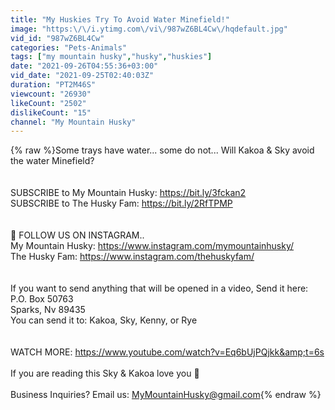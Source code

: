 ```yaml
---
title: "My Huskies Try To Avoid Water Minefield!"
image: "https:\/\/i.ytimg.com\/vi\/987wZ6BL4Cw\/hqdefault.jpg"
vid_id: "987wZ6BL4Cw"
categories: "Pets-Animals"
tags: ["my mountain husky","husky","huskies"]
date: "2021-09-26T04:55:36+03:00"
vid_date: "2021-09-25T02:40:03Z"
duration: "PT2M46S"
viewcount: "26930"
likeCount: "2502"
dislikeCount: "15"
channel: "My Mountain Husky"
---
```

{% raw %}Some trays have water... some do not... Will Kakoa &amp; Sky avoid the water Minefield?<br /><br /><br />SUBSCRIBE to My Mountain Husky: <a rel="nofollow" target="blank" href="https://bit.ly/3fckan2">https://bit.ly/3fckan2</a><br />SUBSCRIBE to The Husky Fam: <a rel="nofollow" target="blank" href="https://bit.ly/2RfTPMP">https://bit.ly/2RfTPMP</a><br /><br /><br />📸 FOLLOW US ON INSTAGRAM..<br />My Mountain Husky: <a rel="nofollow" target="blank" href="https://www.instagram.com/mymountainhusky/">https://www.instagram.com/mymountainhusky/</a><br />The Husky Fam: <a rel="nofollow" target="blank" href="https://www.instagram.com/thehuskyfam/">https://www.instagram.com/thehuskyfam/</a><br /><br /><br />If you want to send anything that will be opened in a video, Send it here:<br />P.O. Box 50763 <br />Sparks, Nv 89435<br />You can send it to: Kakoa, Sky, Kenny, or Rye<br /><br /><br />WATCH MORE: <a rel="nofollow" target="blank" href="https://www.youtube.com/watch?v=Eq6bUjPQjkk&amp;t=6s">https://www.youtube.com/watch?v=Eq6bUjPQjkk&amp;t=6s</a><br /><br />If you are reading this Sky &amp; Kakoa love you 💙<br /><br />Business Inquiries? Email us: MyMountainHusky@gmail.com{% endraw %}
